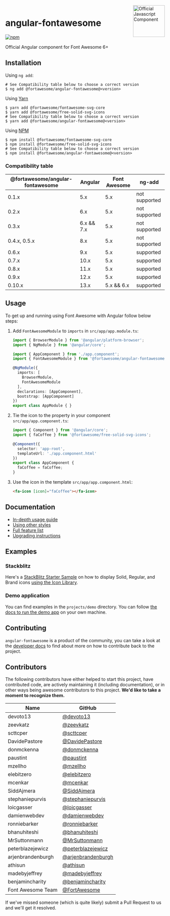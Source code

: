 <a href="https://fontawesome.com">
  <img align="right" width="100" height="100" alt="Official Javascript Component" src="https://img.fortawesome.com/349cfdf6/official-javascript-component.svg">
</a>

# angular-fontawesome

[![npm](https://img.shields.io/npm/v/@fortawesome/angular-fontawesome.svg?style=flat-square)](https://www.npmjs.com/package/@fortawesome/angular-fontawesome)

Official Angular component for Font Awesome 6+

## Installation

Using `ng add`:

```
# See Compatibility table below to choose a correct version
$ ng add @fortawesome/angular-fontawesome@<version>
```

Using [Yarn](https://yarnpkg.com)
```
$ yarn add @fortawesome/fontawesome-svg-core
$ yarn add @fortawesome/free-solid-svg-icons
# See Compatibility table below to choose a correct version
$ yarn add @fortawesome/angular-fontawesome@<version>
```

Using [NPM](https://www.npmjs.com/)
```
$ npm install @fortawesome/fontawesome-svg-core
$ npm install @fortawesome/free-solid-svg-icons
# See Compatibility table below to choose a correct version
$ npm install @fortawesome/angular-fontawesome@<version>
```

### Compatibility table

|@fortawesome/angular-fontawesome|Angular|Font Awesome|ng-add|
|-|-|-|-|
|0.1.x|5.x|5.x|not supported|
|0.2.x|6.x|5.x|not supported|
|0.3.x|6.x && 7.x|5.x|not supported|
|0.4.x, 0.5.x|8.x|5.x|not supported|
|0.6.x|9.x|5.x|supported|
|0.7.x|10.x|5.x|supported|
|0.8.x|11.x|5.x|supported|
|0.9.x|12.x|5.x|supported|
|0.10.x|13.x|5.x && 6.x|supported|

## Usage
To get up and running using Font Awesome with Angular follow below steps:

1. Add `FontAwesomeModule` to `imports` in
`src/app/app.module.ts`:

    ```typescript
    import { BrowserModule } from '@angular/platform-browser';
    import { NgModule } from '@angular/core';

    import { AppComponent } from './app.component';
    import { FontAwesomeModule } from '@fortawesome/angular-fontawesome';

    @NgModule({
      imports: [
        BrowserModule,
        FontAwesomeModule
      ],
      declarations: [AppComponent],
      bootstrap: [AppComponent]
    })
    export class AppModule { }
    ```

2. Tie the icon to the property in your component
`src/app/app.component.ts`:

    ```typescript
    import { Component } from '@angular/core';
    import { faCoffee } from '@fortawesome/free-solid-svg-icons';

    @Component({
      selector: 'app-root',
      templateUrl: './app.component.html'
    })
    export class AppComponent {
      faCoffee = faCoffee;
    }
    ```

3. Use the icon in the template
`src/app/app.component.html`:

    ```html
    <fa-icon [icon]="faCoffee"></fa-icon>
    ```

## Documentation

* [In-depth usage guide](./docs/usage.md)
* [Using other styles](./docs/usage/using-other-styles.md)
* [Full feature list](./docs/usage/features.md)
* [Upgrading instructions](UPGRADING.md)

## Examples

### Stackblitz
Here's a [StackBlitz Starter Sample](https://stackblitz.com/edit/angular-fontawesome-sample?file=src%2Fapp%2Fapp.module.ts) on how to display Solid, Regular, and Brand icons [using the Icon Library](./docs/usage/icon-library.md#using-the-icon-library).


### Demo application
You can find examples in the `projects/demo` directory. You can follow [the docs to run the demo app](./DEVELOPER.md#setting-up-the-local-environment) on your own machine.

## Contributing
`angular-fontawesome` is a product of the community, you can take a look at the [developer docs](./DEVELOPER.md) to find about more on how to contribute back to the project.

## Contributors

The following contributors have either helped to start this project, have contributed
code, are actively maintaining it (including documentation), or in other ways
being awesome contributors to this project. **We'd like to take a moment to recognize them.**

| Name              | GitHub                                                    |
| ----------------- | --------------------------------------------------------- |
| devoto13          | [@devoto13](https://github.com/devoto13)                  |
| zeevkatz          | [@zeevkatz](https://github.com/zeevkatz)                  |
| scttcper          | [@scttcper](https://github.com/scttcper)                  |
| DavidePastore     | [@DavidePastore](https://github.com/DavidePastore)        |
| donmckenna        | [@donmckenna](https://github.com/donmckenna)              |
| paustint          | [@paustint](https://github.com/paustint)                  |
| mzellho           | [@mzellho](https://github.com/mzellho)                    |
| elebitzero        | [@elebitzero](https://github.com/elebitzero)              |
| mcenkar           | [@mcenkar](https://github.com/mcenkar)                    |
| SiddAjmera        | [@SiddAjmera](https://github.com/SiddAjmera)              |
| stephaniepurvis   | [@stephaniepurvis](https://github.com/stephaniepurvis)    |
| loicgasser        | [@loicgasser](https://github.com/loicgasser)              |
| damienwebdev      | [@damienwebdev](https://github.com/damienwebdev)          |
| ronniebarker      | [@ronniebarker](https://github.com/ronniebarker)          |
| bhanuhiteshi      | [@bhanuhiteshi](https://github.com/bhanuhiteshi)          |
| MrSuttonmann      | [@MrSuttonmann](https://github.com/MrSuttonmann)          |
| peterblazejewicz  | [@peterblazejewicz](https://github.com/peterblazejewicz)  |
| arjenbrandenburgh | [@arjenbrandenburgh](https://github.com/arjenbrandenburgh)|
| athisun           | [@athisun](https://github.com/athisun)                    |
| madebyjeffrey     | [@madebyjeffrey](https://github.com/madebyjeffrey)        |
| benjamincharity   | [@benjamincharity](https://github.com/benjamincharity)    |
| Font Awesome Team | [@FortAwesome](https://github.com/orgs/FortAwesome/people)|

If we've missed someone (which is quite likely) submit a Pull Request to us and we'll get it resolved.
